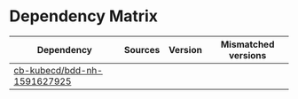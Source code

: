 # Dependency Matrix

Dependency | Sources | Version | Mismatched versions
---------- | ------- | ------- | -------------------
[cb-kubecd/bdd-nh-1591627925](https://github.com/cb-kubecd/bdd-nh-1591627925.git) |  | []() | 
